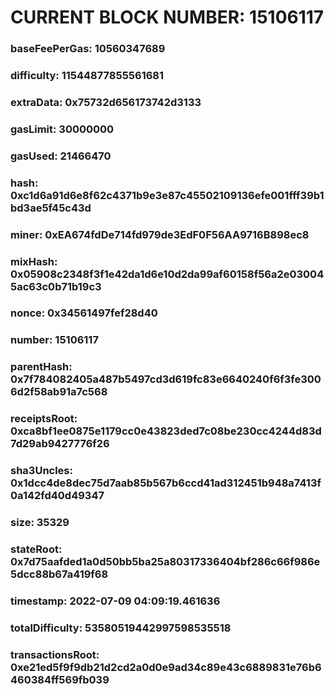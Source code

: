 # CURRENT BLOCK NUMBER: 15106117

### baseFeePerGas: 10560347689
### difficulty: 11544877855561681
### extraData: 0x75732d656173742d3133
### gasLimit: 30000000
### gasUsed: 21466470
### hash: 0xc1d6a91d6e8f62c4371b9e3e87c45502109136efe001fff39b1bd3ae5f45c43d
### miner: 0xEA674fdDe714fd979de3EdF0F56AA9716B898ec8
### mixHash: 0x05908c2348f3f1e42da1d6e10d2da99af60158f56a2e030045ac63c0b71b19c3
### nonce: 0x34561497fef28d40
### number: 15106117
### parentHash: 0x7f784082405a487b5497cd3d619fc83e6640240f6f3fe3006d2f58ab91a7c568
### receiptsRoot: 0xca8bf1ee0875e1179cc0e43823ded7c08be230cc4244d83d7d29ab9427776f26
### sha3Uncles: 0x1dcc4de8dec75d7aab85b567b6ccd41ad312451b948a7413f0a142fd40d49347
### size: 35329
### stateRoot: 0x7d75aafded1a0d50bb5ba25a80317336404bf286c66f986e5dcc88b67a419f68
### timestamp: 2022-07-09 04:09:19.461636
### totalDifficulty: 53580519442997598535518
### transactionsRoot: 0xe21ed5f9f9db21d2cd2a0d0e9ad34c89e43c6889831e76b6460384ff569fb039
